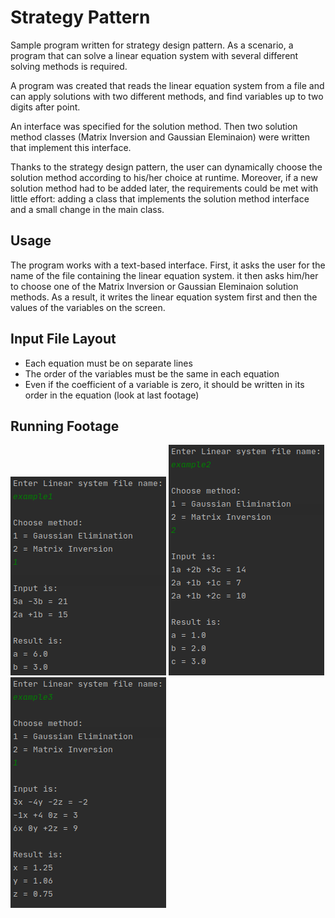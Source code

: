 # Strategy Pattern
Sample program written for strategy design pattern. As a scenario, a program that can solve a linear equation system with several different solving methods is required. 

A program was created that reads the linear equation system from a file and can apply solutions with two different methods, and find variables up to two digits after point.

An interface was specified for the solution method. Then two solution method classes (Matrix Inversion and Gaussian Eleminaion) were written that implement this interface. 

Thanks to the strategy design pattern, the user can dynamically choose the solution method according to his/her choice at runtime. Moreover, if a new solution method had to be added later, the requirements could be met with little effort: adding a class that implements the solution method interface and a small change in the main class.

## Usage
The program works with a text-based interface. First, it asks the user for the name of the file containing the linear equation system. it then asks him/her to choose one of the Matrix Inversion or Gaussian Eleminaion solution methods. As a result, it writes the linear equation system first and then the values of the variables on the screen.

## Input File Layout
* Each equation must be on separate lines
* The order of the variables must be the same in each equation
* Even if the coefficient of a variable is zero, it should be written in its order in the equation (look at last footage)

## Running Footage
![Footage1](assets/running-footage-1.png)
![Footage2](assets/running-footage-2.png)
![Footage3](assets/running-footage-3.png)